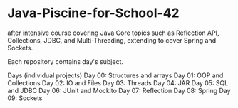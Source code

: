 # Java-Piscine-for-School-42

after intensive course covering Java Core topics such as Reflection API, Collections, JDBC, and Multi-Threading, extending to cover Spring and Sockets.

Each repository contains day's subject.

Days (individual projects)
Day 00: Structures and arrays
Day 01: OOP and Collections
Day 02: IO and Files
Day 03: Threads
Day 04: JAR
Day 05: SQL and JDBC
Day 06: JUnit and Mockito
Day 07: Reflection
Day 08: Spring
Day 09: Sockets
